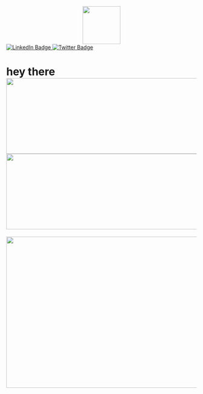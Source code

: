 <div id="header" align="center" bgcolor="black">
  <img src="https://media.giphy.com/media/M9gbBd9nbDrOTu1Mqx/giphy.gif" width="100"/>
</div>
<div id="badges">
  <a href="https://www.linkedin.com/in/priya-bharti-292051209">
    <img src="https://img.shields.io/badge/LinkedIn-blue?style=for-the-badge&logo=linkedin&logoColor=white" alt="LinkedIn Badge"/>
  </a>
  <a href="https://twitter.com/priyabharti1111?t=bD4RyW9zx79FYVMa1lB5LA&s=09">
    <img src="https://img.shields.io/badge/Twitter-blue?style=for-the-badge&logo=twitter&logoColor=white" alt="Twitter Badge"/>
  </a>
</div>
<img src="https://komarev.com/ghpvc/?username=your-priyabharti11&style=flat-square&color=blue" alt=""/>
<h1>
  hey there
  <img src="https://media4.giphy.com/media/NHvv0Bo3oGq1eTBDd1/giphy.gif?cid=ecf05e4706nbbq8qdwr57yjzcx5lvuwn94epjcss3gy4wbq0&rid=giphy.gif&ct=g" width ="800" height="200"/>
  <img src="https://media4.giphy.com/media/pOEbLRT4SwD35IELiQ/giphy.gif?cid=ecf05e47vcjvnvvfenwkbi9xqa1nb02t83i58vlxbypg2dd7&rid=giphy.gif&ct=g" width ="800"height="200"/>
</h1>
<div align="center">
  <img src="https://media3.giphy.com/media/L1R1tvI9svkIWwpVYr/giphy.gif?cid=790b7611504d80f939640366a309f87535b7c1143ac92799&rid=giphy.gif&ct=g" width="800" height="400"/>
</div>
